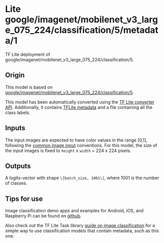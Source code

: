 # Lite google/imagenet/mobilenet_v3_large_075_224/classification/5/metadata/1

TF Lite deployment of
google/imagenet/mobilenet_v3_large_075_224/classification/5.

<!-- asset-path: internal -->
<!-- parent-model: google/imagenet/mobilenet_v3_large_075_224/classification/5 -->
<!-- interactive-model-name: tflite_image_classifier -->

## Origin

This model is based on
[google/imagenet/mobilenet_v3_large_075_224/classification/5](https://tfhub.dev/google/imagenet/mobilenet_v3_large_075_224/classification/5).

This model has been automatically converted using the
[TF Lite converter API](https://www.tensorflow.org/lite/convert). Additionally,
it contains [TFLite metadata](https://www.tensorflow.org/lite/convert/metadata)
and a file containing all the class labels.

## Inputs

The input images are expected to have color values in the range [0,1], following
the
[common image input](https://www.tensorflow.org/hub/common_signatures/images#input)
conventions. For this model, the size of the input images is fixed to `height` x
`width` = 224 x 224 pixels.

## Outputs

A logits-vector with shape `\[batch_size, 1001\]`, where 1001 is the number of
classes.

## Tips for use

Image classification demo apps and examples for Android, iOS, and Raspberry Pi
can be found on
[github](https://github.com/tensorflow/examples/blob/master/lite/examples/image_classification).

Also check out the TF Lite Task library
[guide on image classification](https://www.tensorflow.org/lite/inference_with_metadata/task_library/image_classifier)
for a simple way to use classification models that contain metadata, such as
this one.
